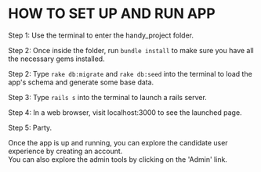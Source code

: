 # HOW TO SET UP AND RUN APP

Step 1: Use the terminal to enter the handy_project folder.

Step 2: Once inside the folder, run `bundle install` to make sure you have all the necessary gems installed.

Step 2: Type `rake db:migrate` and `rake db:seed` into the terminal to load the app's schema and generate some base data.

Step 3: Type `rails s` into the terminal to launch a rails server.

Step 4: In a web browser, visit localhost:3000 to see the launched page.

Step 5: Party.

Once the app is up and running, you can explore the candidate user experience by creating an account.<br> 
You can also explore the admin tools by clicking on the 'Admin' link.
